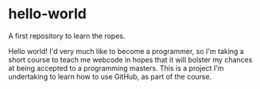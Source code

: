 # hello-world
A first repository to learn the ropes.

Hello world!
I'd very much like to become a programmer, so I'm taking a short course to teach me webcode in hopes that it will bolster my chances at being accepted to a programming masters. This is a project I'm undertaking to learn how to use GitHub, as part of the course.
